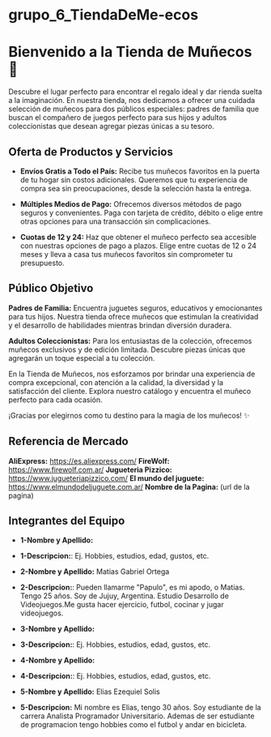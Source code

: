 # grupo_6_TiendaDeMe-ecos
# Bienvenido a la Tienda de Muñecos 🎉

Descubre el lugar perfecto para encontrar el regalo ideal y dar rienda suelta a la imaginación. En nuestra tienda, nos dedicamos a ofrecer una cuidada selección de muñecos para dos públicos especiales: padres de familia que buscan el compañero de juegos perfecto para sus hijos y adultos coleccionistas que desean agregar piezas únicas a su tesoro.

## Oferta de Productos y Servicios

- **Envíos Gratis a Todo el País:** Recibe tus muñecos favoritos en la puerta de tu hogar sin costos adicionales. Queremos que tu experiencia de compra sea sin preocupaciones, desde la selección hasta la entrega.

- **Múltiples Medios de Pago:** Ofrecemos diversos métodos de pago seguros y convenientes. Paga con tarjeta de crédito, débito o elige entre otras opciones para una transacción sin complicaciones.

- **Cuotas de 12 y 24:** Haz que obtener el muñeco perfecto sea accesible con nuestras opciones de pago a plazos. Elige entre cuotas de 12 o 24 meses y lleva a casa tus muñecos favoritos sin comprometer tu presupuesto.

## Público Objetivo

**Padres de Familia:** Encuentra juguetes seguros, educativos y emocionantes para tus hijos. Nuestra tienda ofrece muñecos que estimulan la creatividad y el desarrollo de habilidades mientras brindan diversión duradera.

**Adultos Coleccionistas:** Para los entusiastas de la colección, ofrecemos muñecos exclusivos y de edición limitada. Descubre piezas únicas que agregarán un toque especial a tu colección.

En la Tienda de Muñecos, nos esforzamos por brindar una experiencia de compra excepcional, con atención a la calidad, la diversidad y la satisfacción del cliente. Explora nuestro catálogo y encuentra el muñeco perfecto para cada ocasión.

¡Gracias por elegirnos como tu destino para la magia de los muñecos! ✨

## Referencia de Mercado

**AliExpress:** https://es.aliexpress.com/
**FireWolf:** https://www.firewolf.com.ar/
**Jugueteria Pizzico:** https://www.jugueteriapizzico.com/
**El mundo del juguete:** https://www.elmundodeljuguete.com.ar/
**Nombre de la Pagina:** (url de la pagina)

## Integrantes del Equipo
 
- **1-Nombre y Apellido:**
- **1-Descripcion:**: Ej. Hobbies, estudios, edad, gustos, etc.

- **2-Nombre y Apellido:** Matias Gabriel Ortega
- **2-Descripcion:**: Pueden llamarme "Papulo", es mi apodo, o Matias. Tengo 25 años. Soy de Jujuy, Argentina. Estudio Desarrollo de Videojuegos.Me gusta hacer ejercicio, futbol, cocinar y jugar videojuegos.  

- **3-Nombre y Apellido:**
- **3-Descripcion:**: Ej. Hobbies, estudios, edad, gustos, etc.

- **4-Nombre y Apellido:**
- **4-Descripcion:**: Ej. Hobbies, estudios, edad, gustos, etc.

- **5-Nombre y Apellido:** Elias Ezequiel Solis
- **5-Descripcion:** Mi nombre es Elias, tengo 30 años. Soy estudiante de la carrera Analista Programador Universitario. Ademas de ser estudiante de programacion tengo hobbies como el futbol y andar en bicicleta. 